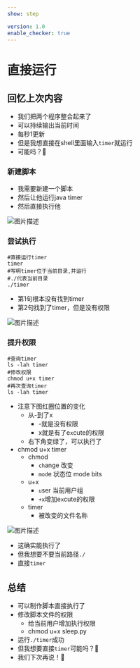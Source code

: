 ```yaml
---
show: step

version: 1.0
enable_checker: true
---
```


# 直接运行

## 回忆上次内容

- 我们把两个程序整合起来了
- 可以持续输出当前时间
- 每秒1更新
- 但是我想直接在shell里面输入`timer`就运行
- 可能吗？🤔

### 新建脚本

- 我需要新建一个脚本
- 然后让他运行java timer
- 然后直接执行他

![图片描述](https://doc.shiyanlou.com/courses/uid1190679-20211113-1636773149316)

### 尝试执行

```shell
#直接运行timer
timer
#写明timer位于当前目录,并运行
#./代表当前目录
./timer
```

- 第1句根本没有找到timer
- 第2句找到了timer，但是没有权限

![图片描述](https://doc.shiyanlou.com/courses/uid1190679-20210311-1615447243730)

### 提升权限

```shell
#查询timer
ls -lah timer
#修改权限
chmod u+x timer
#再次查询timer
ls -lah timer
```

- 注意下图红圈位置的变化
	- 从-到了x
		- -就是没有权限
		- x就是有了e`x`cute的权限
	- 右下角变绿了，可以执行了
- chmod u+x timer
	- chmod 
		- `ch`ange 改变 
		- `mod`e 状态位 mode bits
	- u+x
		- `u`ser 当前用户组
		- `+x`增加e`x`cute的权限
	- timer
		- 被改变的文件名称  

![图片描述](https://doc.shiyanlou.com/courses/uid1190679-20210311-1615448227675)

- 这确实能执行了
- 但我想要不要当前路径`./`
- 直接`timer`




## 总结

- 可以制作脚本直接执行了
- 修改脚本文件的权限
	- 给当前用户增加执行权限
	- chmod u+x sleep.py
- 运行`./timer`成功
- 但我想要直接`timer`可能吗？🤔
- 我们下次再说！👋